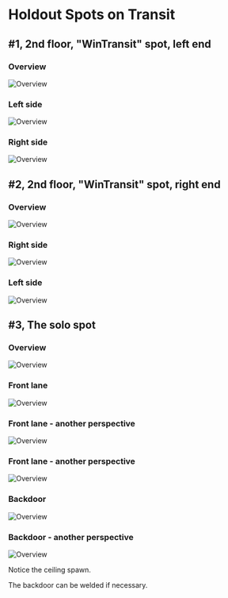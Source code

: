 # Holdout Spots on Transit

## #1, 2nd floor, "WinTransit" spot, left end

### Overview

![Overview](img/KF-Transit/01-01_2-way_left-end_overview.jpg "")

### Left side

![Overview](img/KF-Transit/01-02_2-way_left-end_left-side.jpg "")

### Right side

![Overview](img/KF-Transit/01-03_2-way_left-end_right-side.jpg "")

## #2, 2nd floor, "WinTransit" spot, right end

### Overview

![Overview](img/KF-Transit/02-01_2-way_right-end_overview.jpg "")

### Right side

![Overview](img/KF-Transit/02-02_2-way_right-end_right-side.jpg "")

### Left side

![Overview](img/KF-Transit/02-03_2-way_right-end_left-side.jpg "")

## #3, The solo spot

### Overview

![Overview](img/KF-Transit/03-01_solo-spot_overview.jpg "")

### Front lane

![Overview](img/KF-Transit/03-02_solo-spot_front-01.jpg "")

### Front lane - another perspective

![Overview](img/KF-Transit/03-03_solo-spot_front-02.jpg "")

### Front lane - another perspective

![Overview](img/KF-Transit/03-04_solo-spot_front-03.jpg "")

### Backdoor

![Overview](img/KF-Transit/03-05_solo-spot_backdoor-01.jpg "")

### Backdoor - another perspective

![Overview](img/KF-Transit/03-06_solo-spot_backdoor-02.jpg "")

Notice the ceiling spawn.

The backdoor can be welded if necessary.
